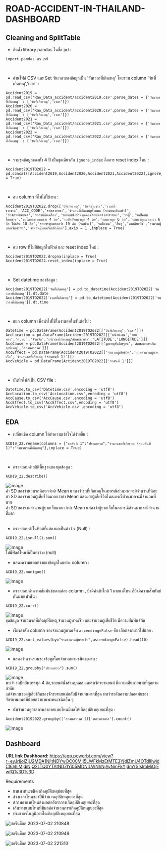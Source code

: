 # ROAD-ACCIDENT-IN-THAILAND-DASHBOARD
## Cleaning and SplitTable
- ติดตั้ง library pandas ในชื่อ pd :
```
import pandas as pd
```
<br />

- อ่านไฟล์ CSV และ Set วันเวลาของข้อมูลเป็น 'วันเวลาที่เกิดเหตุ' โดยรวม column 'วันที่เกิดเหตุ','เวลา' :
```
Accident2019 = pd.read_csv('Raw_Data_accident/accident2019.csv',parse_dates = {'วันเวลาที่เกิดเหตุ' : ['วันที่เกิดเหตุ','เวลา']})
Accident2020 = pd.read_csv('Raw_Data_accident/accident2020.csv',parse_dates = {'วันเวลาที่เกิดเหตุ' : ['วันที่เกิดเหตุ','เวลา']})
Accident2021 = pd.read_csv('Raw_Data_accident/accident2021.csv',parse_dates = {'วันเวลาที่เกิดเหตุ' : ['วันที่เกิดเหตุ','เวลา']})
Accident2022 = pd.read_csv('Raw_Data_accident/accident2022.csv',parse_dates = {'วันเวลาที่เกิดเหตุ' : ['วันที่เกิดเหตุ','เวลา']})
```
<br />

- รวมชุดข้อมูลของทั้ง 4 ปี เป็นชุดเดียวกัน ```ignore_index``` คือการ reset index ใหม่ :
```
Accident2019TO2022 = pd.concat([Accident2019,Accident2020,Accident2021,Accident2022],ignore_index = True)
```
<br />

- ลบ column ที่ไม่ได้ใช้งาน :
```
Accident2019TO2022.drop(['ปีที่เกิดเหตุ','วันที่รายงาน','เวลาที่รายงาน','ACC_CODE','รหัสสายทาง','จำนวนที่เกิดเหตุทั้งหมด (รวมคนเดินเท้า)',
'รถจักรยานยนต์','รถสามล้อเครื่อง','รถยนต์นั่งส่วนบุคคล/รถยนต์นั่งสาธารณะ','รถตู้','รถปิคอัพโดยสาร','รถโดยสารมากกว่า 4 ล้อ','รถปิคอัพบรรทุก 4 ล้อ','รถบรรทุก 6 ล้อ','รถบรรทุกมากกว่า 6 ล้อ ไม่เกิน 10 ล้อ','รถบรรทุกมากกว่า 10 ล้อ (รถพ่วง)','รถอีแต๋น','อื่นๆ','คนเดินเท้า','จำนวนผู้บาดเจ็บสาหัส','จำนวนผู้บาดเจ็บเล็กน้อย'],axis = 1 ,inplace = True)
```
<br />

- ลบ row ที่ไม่มีข้อมูลในฟิวด์ และ reset index ใหม่ :
```
Accident2019TO2022.dropna(inplace = True)
Accident2019TO2022.reset_index(inplace = True)
```
<br />

- Set datetime ของข้อมูล :
```
Accident2019TO2022['วันที่เกิดเหตุ'] = pd.to_datetime(Accident2019TO2022['วันเวลาที่เกิดเหตุ']).dt.date
Accident2019TO2022['เวลาที่เกิดเหตุ'] = pd.to_datetime(Accident2019TO2022['วันเวลาที่เกิดเหตุ']).dt.time
```
<br />

- แยก column เพื่อนำไปใช้ในงานต่อในขั้นต่อไป :
```
Datetime = pd.DataFrame(Accident2019TO2022[['วันที่เกิดเหตุ','เวลา']])
AccLocation = pd.DataFrame(Accident2019TO2022[['หน่วยงาน','สายทาง','ก.ม.','จังหวัด','บริเวณที่เกิดเหตุ/ลักษณะทาง','LATITUDE','LONGITUDE']])
AccCause = pd.DataFrame(Accident2019TO2022[['มูลเหตุสันนิษฐาน','ลักษณะการเกิดอุบัติเหตุ','สภาพอากาศ']])
AccEffect = pd.DataFrame(Accident2019TO2022[['จำนวนผู้เสียชีวิต','รวมจำนวนผู้บาดเจ็บ','จำนวนรถที่เกิดเหตุ (รวมคันที่ 1)']])
AccVehicle = pd.DataFrame(Accident2019TO2022[['รถคันที่ 1']])
```
<br />

- บันทึกไฟล์เป็น CSV file :
```
Datetime.to_csv('Datetime.csv',encoding = 'utf8')
AccLocation.to_csv('AccLocation.csv',encoding = 'utf8')
AccCause.to_csv('AccCause.csv',encoding = 'utf8')
AccEffect.to_csv('AccEffect.csv',encoding = 'utf8')
AccVehicle.to_csv('AccVehicle.csv',encoding = 'utf8')
```
## EDA
- เปลี่ยนชื่อ column ให้ทำความเข้าใจได้ง่ายขึ้น :
```
ACD19_22.rename(columns = {"รถคันที่ 1":"ประเภทรถ","จำนวนรถที่เกิดเหตุ (รวมคันที่ 1)":"จำนวนรถที่เกิดเหตุ"},inplace = True)
```
<br />

- ตรวจสอบค่าสถิติพื้นฐานของชุดข้อมูล :
```
ACD19_22.describe()
```
![image](https://github.com/setthawat121/ROAD-ACCIDENT-IN-THAILAND-DASHBOARD/assets/96307668/2c76f0a0-9dbf-4d70-b23a-5094444f10c5)
<br />ค่า SD ของจำนวนรถน้อยกว่าค่า Mean แสดงว่ารถที่เกิดเหตุในละกรณีส่วนมากจะมีจำนวนที่น้อย
<br />ค่า SD ของจำนวนผู้เสียชีวิตมากกว่าค่า Mean แสดงว่าผู้เสียชีวิตในละกรณีส่วนมากจะมีจำนวนที่มาก
<br />ค่า SD ของรวมจำนวนผู้บาดเจ็บมากกว่าค่า Mean แสดงว่าผู้บาดเจ็บในละกรณีส่วนมากจะมีจำนวนที่มาก  
<br />

- ตรวจสอบค่าในฟิวค์ที่แสดงผลเป็นค่าว่าง (Null) :
```
ACD19_22.isnull().sum()
```
![image](https://github.com/setthawat121/ROAD-ACCIDENT-IN-THAILAND-DASHBOARD/assets/96307668/e03a4808-c84d-414c-ac0c-6ef794671c17)
<br />ไม่มีฟิลด์ไหนที่เป็นค่าว่าง (null)
<br />

- แสดงความแตกต่างของข้อมูลในแต่ละ column :
```
ACD19_22.nunique()
```
![image](https://github.com/setthawat121/ROAD-ACCIDENT-IN-THAILAND-DASHBOARD/assets/96307668/ef680f6d-b781-4b09-957e-7e9ff00acf9b)
<br />

- ตรวจสอบค่าความสัมพันธ์ของแต่ละ column , ยิ่งมีค่าเข้าใกล้ 1 มากแค่ไหน ก็ยิ่งมีความสัมพันธ์กันมากเท่านั้น :
```
ACD19_22.corr()
```
![image](https://github.com/setthawat121/ROAD-ACCIDENT-IN-THAILAND-DASHBOARD/assets/96307668/5648cfdd-bf79-4ad5-a9c0-a8217c9e08b8)
<br /> ชุดข้อมูล จำนวนรถที่เกิดอุบัติเหตุ,จำนวนผู้บาดเจ็บ และจำนวนผู้เสียชีวิต มีความสัมพันธ์กัน
<br />

- เรียงลำดับ column ของจำนวนผู้บาดเจ็บ ```ascending=False``` คือ เลือกจากมากไปน้อย :
```
ACD19_22.sort_values(by="รวมจำนวนผู้บาดเจ็บ",ascending=False).head(10)
```
![image](https://github.com/setthawat121/ROAD-ACCIDENT-IN-THAILAND-DASHBOARD/assets/96307668/32b2cff2-2f3f-4e01-9b44-e4521326d902)
<br />

- แสดงจำนวนรวมของข้อมูลโดยจำแนกตามชนิดของรถ :
```
ACD19_22.groupby("ประเภทรถ").sum()
```
![image](https://github.com/setthawat121/ROAD-ACCIDENT-IN-THAILAND-DASHBOARD/assets/96307668/09f7d4c6-8c67-49cf-9136-c975c67da9a3)
<br />พบว่า รถปิคอัพบรรทุก 4 ล้อ,รถยนต์นั่งส่วนบุคคล และรถจักรยานยนต์ มีความเสียหายมากที่สุดตามลำดับ
<br />แต่จำนวนของผู้เสียชีวิตของจักรยานยนต์กลับมีจำนวนมากที่สุด พบว่าระดับความปลอดภัยของจักรยานยนต์มีน้อยกว่ายานพาหนะชนิดอื่น ๆ
<br />

- นับจำนวนดูว่าสภาพอากาศแบบไหนมีผลให้เกิดอุบัติเหตุเยอะที่สุด :
```
Accident20192022.groupby(['สภาพอากาศ'])['สภาพอากาศ'].count()
```
![image](https://github.com/setthawat121/ROAD-ACCIDENT-IN-THAILAND-DASHBOARD/assets/96307668/1cb499cf-ce4d-4a88-a5a6-e91714881d15)
<br />
## Dashboard
**URL link Dashboard:** https://app.powerbi.com/view?r=eyJrIjoiZjU2MDA1NjItNDYwOC00MjI5LWFkMzEtMTE3YjdlZmU4OTdlIiwidCI6IjhiMjdiNjQ2LTQ0YTAtNDZlYi05MDNiLWNhNjAyNmFkYjdmYSIsImMiOjEwfQ%3D%3D

Requirements
- ยานพาหนะชนิด เกิดอุบัติเหตุบ่อยที่สุด
- ช่วงเวลาไหนของปีมีจำนวนอุบัติเหตุเยอะที่สุด
- สภาพอากาศไหนส่งผลต่ออัตราการเกิดอุบัติเหตุเยอะที่สุด
- เส้นทางแบบไหนที่มีผลต่อจำนวนการเกิดอุบัติเหตุเยอะที่สุด
- ประชากรในภูมิภาคใดเกิดอุบัติเหตุเยอะที่สุด

![สกรีนช็อต 2023-07-02 210848](https://github.com/setthawat121/ROAD-ACCIDENT-IN-THAILAND-DASHBOARD/assets/96307668/c349acd8-21e4-4451-ab2e-12de175bf1e8)

![สกรีนช็อต 2023-07-02 210946](https://github.com/setthawat121/ROAD-ACCIDENT-IN-THAILAND-DASHBOARD/assets/96307668/4d0c3749-6b61-481b-b38e-6f9826150ec3)

![สกรีนช็อต 2023-07-02 221310](https://github.com/setthawat121/ROAD-ACCIDENT-IN-THAILAND-DASHBOARD/assets/96307668/cd6baf94-1916-49de-9505-36301327aae4)
